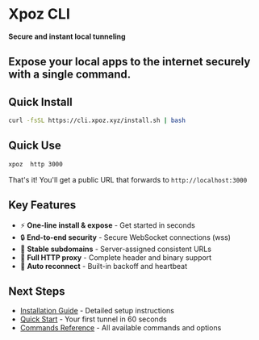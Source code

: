 # Xpoz CLI

**Secure and instant local tunneling**

Expose your local apps to the internet securely with a single command.
---
## Quick Install

```bash
curl -fsSL https://cli.xpoz.xyz/install.sh | bash
```
## Quick Use

```bash
xpoz  http 3000
```
That's it! You'll get a public URL that forwards to  ```http://localhost:3000```


## Key Features

- ⚡ **One-line install & expose** - Get started in seconds
- 🔒 **End-to-end security** - Secure WebSocket connections (wss)
- 🎯 **Stable subdomains** - Server-assigned consistent URLs
- 📡 **Full HTTP proxy** - Complete header and binary support
- 🔁 **Auto reconnect** - Built-in backoff and heartbeat

## Next Steps

- [Installation Guide](getting-started/installation.md) - Detailed setup instructions
- [Quick Start](getting-started/quick-start.md) - Your first tunnel in 60 seconds
- [Commands Reference](usage/commands.md) - All available commands and options